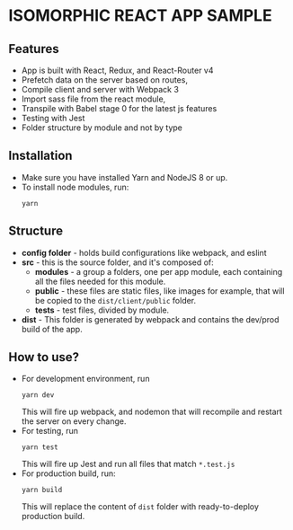 # ISOMORPHIC REACT APP SAMPLE

## Features
* App is built with React, Redux, and React-Router v4
* Prefetch data on the server based on routes,
* Compile client and server with Webpack 3
* Import sass file from the react module,
* Transpile with Babel stage 0 for the latest js features
* Testing with Jest
* Folder structure by module and not by type

## Installation
* Make sure you have installed Yarn and NodeJS 8 or up.
* To install node modules, run:
  ```
  yarn
  ```

## Structure
* **config folder** - holds build configurations like webpack, and eslint
* **src** - this is the source folder, and it's composed of:
    * **modules** - a group a folders, one per app module, each containing
      all the files needed for this module.
    * **public** - these files are static files, like images for example,
      that will be copied to the `dist/client/public` folder.
    * **tests** - test files, divided by module.
* **dist** - This folder is generated by webpack and contains the
             dev/prod build of the app.

## How to use?
* For development environment, run
  ```
  yarn dev
  ```
  This will fire up webpack, and nodemon that will recompile and restart
  the server on every change.
* For testing, run
  ```
  yarn test
  ```
  This will fire up Jest and run all files that match `*.test.js`
* For production build, run:
  ```
  yarn build
  ```
  This will replace the content of `dist` folder with ready-to-deploy
  production build.


